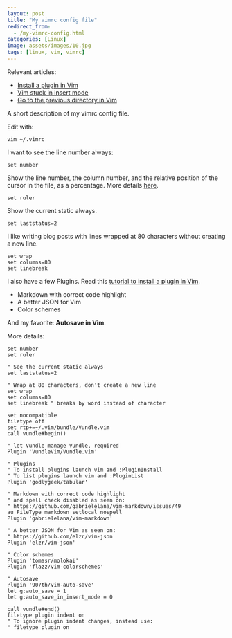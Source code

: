 ```yaml
---
layout: post
title: "My vimrc config file"
redirect_from:
  - /my-vimrc-config.html
categories: [Linux]
image: assets/images/10.jpg
tags: [linux, vim, vimrc]
---
```


Relevant articles:

* [Install a plugin in Vim](https://www.tomordonez.com/install-plugin-vim.html)
* [Vim stuck in insert mode](https://www.tomordonez.com/vim-stuck-insert-mode.html)
* [Go to the previous directory in Vim](https://www.tomordonez.com/previous-directory-vim-commands.html)

A short description of my vimrc config file.

Edit with:

    vim ~/.vimrc

I want to see the line number always:

    set number

Show the line number, the column number, and the relative position of the cursor in the file, as a percentage. More details <a href="https://codeyarns.com/2010/11/28/vim-ruler-and-default-ruler-format/" target="_blank">here</a>.

    set ruler

Show the current static always.

    set laststatus=2

I like writing blog posts with lines wrapped at 80 characters without creating a new line.

    set wrap
    set columns=80
    set linebreak

I also have a few Plugins. Read this [tutorial to install a plugin in Vim](https://www.tomordonez.com/install-plugin-vim.html).

* Markdown with correct code highlight
* A better JSON for Vim
* Color schemes

And my favorite: **Autosave in Vim**.

More details:

    set number
    set ruler
    
    " See the current static always
    set laststatus=2
    
    " Wrap at 80 characters, don't create a new line
    set wrap
    set columns=80
    set linebreak " breaks by word instead of character
    
    set nocompatible
    filetype off
    set rtp+=~/.vim/bundle/Vundle.vim
    call vundle#begin()
    
    " let Vundle manage Vundle, required
    Plugin 'VundleVim/Vundle.vim'
    
    " Plugins
    " To install plugins launch vim and :PluginInstall
    " To list plugins launch vim and :PluginList
    Plugin 'godlygeek/tabular'
    
    " Markdown with correct code highlight
    " and spell check disabled as seen on:
    " https://github.com/gabrielelana/vim-markdown/issues/49
    au FileType markdown setlocal nospell
    Plugin 'gabrielelana/vim-markdown'
    
    " A better JSON for Vim as seen on:
    " https://github.com/elzr/vim-json
    Plugin 'elzr/vim-json'
    
    " Color schemes
    Plugin 'tomasr/molokai'
    Plugin 'flazz/vim-colorschemes'
    
    " Autosave
    Plugin '907th/vim-auto-save'
    let g:auto_save = 1
    let g:auto_save_in_insert_mode = 0
    
    call vundle#end()
    filetype plugin indent on
    " To ignore plugin indent changes, instead use:
    " filetype plugin on